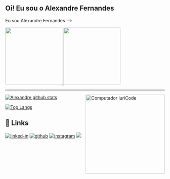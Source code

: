 ## Oi! Eu sou o Alexandre Fernandes
<!-- 
<!-- ## 🚀 Sobre Mim -->

Eu sou Alexandre Fernandes -->

 <div>
  <a href="https://github.com/alexandrefernandesjs">
  <img height="180em" src="https://github-readme-stats.vercel.app/api?username=alexandrefernandesjs&show_icons=true&theme=dracula&include_all_commits=true&count_private=true"/>
  <img height="180em" src="https://github-readme-stats.vercel.app/api/top-langs/?username=alexandrefernandesjs&layout=compact&langs_count=7&theme=dracula"/>
</div>
<!-- , um **Desenvolvedor Embarcado** (atuando com as plataformas **Arduino, NodeMCU e OrangePI**).

👨‍💻 Gosto de contribuir para projetos de código aberto e estou realmente entusiasmado em aprender novas tecnologias.

## 🛠️ Habilidades

### Linguagens

![python](https://img.shields.io/badge/Python-3776AB?style=for-the-badge&logo=python&logoColor=white)
![c/c++](https://img.shields.io/badge/C/C++-3776AB?style=for-the-badge&logo=c/c++&logoColor=white)

### Plataformas
![arduino](https://img.shields.io/badge/Arduino-3776AB?style=for-the-badge&logo=arduino&logoColor=white)
![nodemcu](https://img.shields.io/badge/NodeMCU-3776AB?style=for-the-badge&logo=nodemcu&logoColor=white)
![orangepi](https://img.shields.io/badge/OrangePI-3776AB?style=for-the-badge&logo=orangepi&logoColor=white) -->
<!-- ![javascript](https://img.shields.io/badge/JavaScript-323330?style=for-the-badge&logo=javascript&logoColor=F7DF1E) -->
<!-- ![typescript](https://img.shields.io/badge/TypeScript-3178C6?style=for-the-badge&logo=typescript&logoColor=white) -->

<!-- ### Cross Platfrom Development

![ionic](https://img.shields.io/badge/Ionic-28B6F6?style=for-the-badge&logo=ionic&logoColor=white)
 -->


<!-- ### Back-End Development

![node](https://img.shields.io/badge/Node.js-339933?style=for-the-badge&logo=node-dot-js&logoColor=white)

### Database

![sqlite](https://img.shields.io/badge/SQLite-07405E?style=for-the-badge&logo=sqlite&logoColor=white)

### Backend as a Service (BaaS)

![firebase](https://img.shields.io/badge/Firebase-ffaa00?style=for-the-badge&logo=Firebase&logoColor=white)
![vercel](https://img.shields.io/badge/Vercel-000000?style=for-the-badge&logo=Vercel&logoColor=white)
 -->

<!-- ## 📈 Estatisticas

<div align="center">
<img src="https://github-readme-stats.vercel.app/api?username=alexandrefernandesjs&show_icons=true&hide_border=true" alt="Alexandre Fernandes GitHub Stats">
</div>

<div align="center">
<img src="https://visitor-badge.laobi.icu/badge?page_id=alexandrefernandesjs.alexandrefernandesjs" alt="visitors">
</div> -->

----

<img style="margin 1040px;" src="https://raw.githubusercontent.com/Tharlys10/Tharlys10/master/.github/computer-illustration.png" min-width="250px" max-width="250px" width="250px" align="right" alt="Computador iuriCode">

<p align="justify">

[![Alexandre github stats](https://github-readme-stats.vercel.app/api?username=alexandrefernandesjs&show_icons=true&theme=dracula&locale=pt-br&title_color=FFF)](https://github.com/anuraghazra/github-readme-stats)

[![Top Langs](https://github-readme-stats.vercel.app/api/top-langs/?username=alexandrefernandesjs&layout=compact&theme=dracula&locale=pt-br&title_color=FFF)](https://github.com/anuraghazra/github-readme-stats)
</p>


## 🔗 Links

[![linked-in](https://img.shields.io/badge/Linked_In-0077B5?style=for-the-badge&logo=LinkedIn&logoColor=white)](https://www.linkedin.com/in/alexandrefernandesjs/)
[![github](https://img.shields.io/badge/GitHub-000000?style=for-the-badge&logo=GitHub&logoColor=white)](https://github.com/alexandrefernandesjs)
[![instagram](https://img.shields.io/badge/Instagram-E4405F?style=for-the-badge&logo=instagram&logoColor=white)](https://www.instagram.com/alexandre.fernandesjs/)
[<img src="https://img.shields.io/badge/Rocketseat-%237159c1?style=for-the-badge&logo=ghost&theme=dark" />](https://app.rocketseat.com.br/me/tharlysalves) 




<!--
**alexandrefernandesjs/alexandrefernandesjs** is a ✨ _special_ ✨ repository because its `README.md` (this file) appears on your GitHub profile.

Here are some ideas to get you started:

- 🔭 I’m currently working on ...
- 🌱 I’m currently learning ...
- 👯 I’m looking to collaborate on ...
- 🤔 I’m looking for help with ...
- 💬 Ask me about ...
- 📫 How to reach me: ...
- 😄 Pronouns: ...
- ⚡ Fun fact: ...
-->
